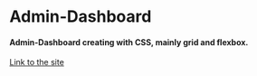 # Admin-Dashboard

#### Admin-Dashboard creating with CSS, mainly grid and flexbox.


[Link to the site](https://ren0xx.github.io/Admin-Dashboard/)
